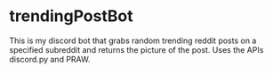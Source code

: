 # trendingPostBot

This is my discord bot that grabs random trending reddit posts on a specified subreddit and returns the picture of the post. Uses the APIs discord.py and PRAW.
